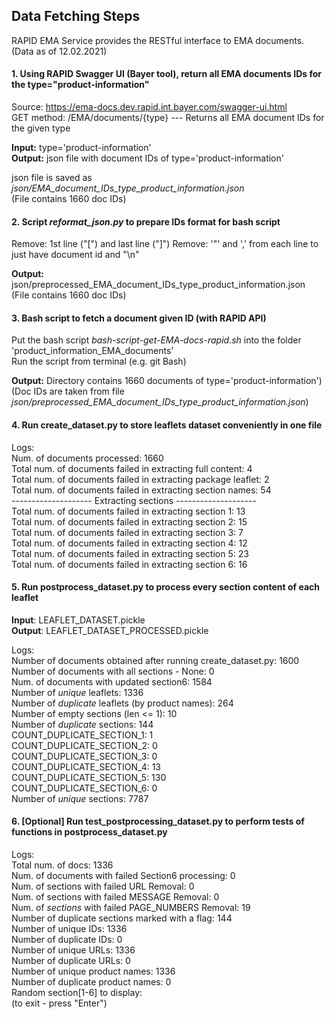 ## Data Fetching Steps

RAPID EMA Service provides the RESTful interface to EMA documents.  
(Data as of 12.02.2021)


#### 1. Using RAPID Swagger UI (Bayer tool), return all EMA documents IDs for the type="product-information"
Source: https://ema-docs.dev.rapid.int.bayer.com/swagger-ui.html  
GET method: /EMA/documents/{type} --- Returns all EMA document IDs for the given type

**Input:** type='product-information'  
**Output:** json file with document IDs of type='product-information'

json file is saved as *json/EMA_document_IDs_type_product_information.json*  
(File contains 1660 doc IDs)

#### 2. Script *reformat_json.py* to prepare IDs format for bash script
Remove: 1st line ("[") and last line ("]")
Remove: '\"' and ',' from each line to just have document id and "\n" 

**Output:** json/preprocessed_EMA_document_IDs_type_product_information.json  
(File contains 1660 doc IDs)

#### 3. Bash script to fetch a document given ID (with RAPID API)

Put the bash script *bash-script-get-EMA-docs-rapid.sh* into the folder 'product_information_EMA_documents'  
Run the script from terminal (e.g. git Bash)  

**Output:** Directory contains 1660 documents of type='product-information')   
(Doc IDs are taken from file *json/preprocessed_EMA_document_IDs_type_product_information.json*) 

#### 4. Run create_dataset.py to store leaflets dataset conveniently in one file

Logs:  
Num. of documents processed:  1660    
Total num. of documents failed in extracting full content:  4  
Total num. of documents failed in extracting package leaflet:  2  
Total num. of documents failed in extracting section names:  54  
-------------------- Extracting sections --------------------  
Total num. of documents failed in extracting section 1:  13  
Total num. of documents failed in extracting section 2:  15  
Total num. of documents failed in extracting section 3:  7  
Total num. of documents failed in extracting section 4:  12  
Total num. of documents failed in extracting section 5:  23  
Total num. of documents failed in extracting section 6:  16  


#### 5. Run postprocess_dataset.py to process every section content of each leaflet

**Input**: LEAFLET_DATASET.pickle  
**Output**: LEAFLET_DATASET_PROCESSED.pickle  

Logs:  
Number of documents obtained after running create_dataset.py:  1600   
Number of documents with all sections - None:   0   
Num. of documents with updated section6:  1584   
Number of *unique* leaflets:  1336   
Number of *duplicate* leaflets (by product names):  264    
Number of empty sections (len <= 1):  10    
Number of *duplicate* sections:  144    
COUNT_DUPLICATE_SECTION_1:  1    
COUNT_DUPLICATE_SECTION_2:  0    
COUNT_DUPLICATE_SECTION_3:  0    
COUNT_DUPLICATE_SECTION_4:  13     
COUNT_DUPLICATE_SECTION_5:  130    
COUNT_DUPLICATE_SECTION_6:  0    
Number of *unique* sections:  7787    

#### 6. [Optional] Run test_postprocessing_dataset.py to perform tests of functions in postprocess_dataset.py

Logs:  
Total num. of docs:  1336   
Num. of documents with failed Section6 processing:  0   
Num. of sections with failed URL Removal:  0   
Num. of sections with failed MESSAGE Removal:  0   
Num. of *sections* with failed PAGE_NUMBERS Removal:  19   
Number of duplicate sections marked with a flag:  144   
Number of unique IDs:  1336   
Number of duplicate IDs:  0   
Number of unique URLs:  1336   
Number of duplicate URLs:  0  
Number of unique product names:  1336   
Number of duplicate product names:  0    
Random section[1-6] to display:   
(to exit - press "Enter")  

